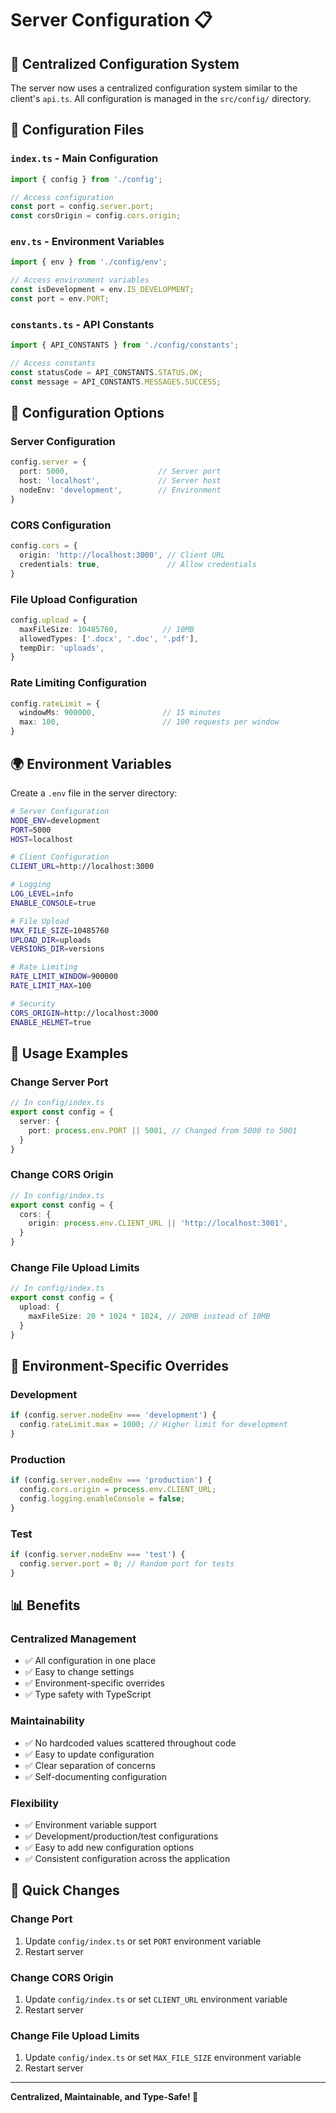 # Server Configuration 📋

## 🎯 Centralized Configuration System

The server now uses a centralized configuration system similar to the client's `api.ts`. All configuration is managed in the `src/config/` directory.

## 📁 Configuration Files

### **`index.ts` - Main Configuration**
```typescript
import { config } from './config';

// Access configuration
const port = config.server.port;
const corsOrigin = config.cors.origin;
```

### **`env.ts` - Environment Variables**
```typescript
import { env } from './config/env';

// Access environment variables
const isDevelopment = env.IS_DEVELOPMENT;
const port = env.PORT;
```

### **`constants.ts` - API Constants**
```typescript
import { API_CONSTANTS } from './config/constants';

// Access constants
const statusCode = API_CONSTANTS.STATUS.OK;
const message = API_CONSTANTS.MESSAGES.SUCCESS;
```

## 🔧 Configuration Options

### **Server Configuration**
```typescript
config.server = {
  port: 5000,                    // Server port
  host: 'localhost',             // Server host
  nodeEnv: 'development',        // Environment
}
```

### **CORS Configuration**
```typescript
config.cors = {
  origin: 'http://localhost:3000', // Client URL
  credentials: true,               // Allow credentials
}
```

### **File Upload Configuration**
```typescript
config.upload = {
  maxFileSize: 10485760,          // 10MB
  allowedTypes: ['.docx', '.doc', '.pdf'],
  tempDir: 'uploads',
}
```

### **Rate Limiting Configuration**
```typescript
config.rateLimit = {
  windowMs: 900000,               // 15 minutes
  max: 100,                       // 100 requests per window
}
```

## 🌍 Environment Variables

Create a `.env` file in the server directory:

```bash
# Server Configuration
NODE_ENV=development
PORT=5000
HOST=localhost

# Client Configuration
CLIENT_URL=http://localhost:3000

# Logging
LOG_LEVEL=info
ENABLE_CONSOLE=true

# File Upload
MAX_FILE_SIZE=10485760
UPLOAD_DIR=uploads
VERSIONS_DIR=versions

# Rate Limiting
RATE_LIMIT_WINDOW=900000
RATE_LIMIT_MAX=100

# Security
CORS_ORIGIN=http://localhost:3000
ENABLE_HELMET=true
```

## 🚀 Usage Examples

### **Change Server Port**
```typescript
// In config/index.ts
export const config = {
  server: {
    port: process.env.PORT || 5001, // Changed from 5000 to 5001
  }
}
```

### **Change CORS Origin**
```typescript
// In config/index.ts
export const config = {
  cors: {
    origin: process.env.CLIENT_URL || 'http://localhost:3001',
  }
}
```

### **Change File Upload Limits**
```typescript
// In config/index.ts
export const config = {
  upload: {
    maxFileSize: 20 * 1024 * 1024, // 20MB instead of 10MB
  }
}
```

## 🔄 Environment-Specific Overrides

### **Development**
```typescript
if (config.server.nodeEnv === 'development') {
  config.rateLimit.max = 1000; // Higher limit for development
}
```

### **Production**
```typescript
if (config.server.nodeEnv === 'production') {
  config.cors.origin = process.env.CLIENT_URL;
  config.logging.enableConsole = false;
}
```

### **Test**
```typescript
if (config.server.nodeEnv === 'test') {
  config.server.port = 0; // Random port for tests
}
```

## 📊 Benefits

### **Centralized Management**
- ✅ All configuration in one place
- ✅ Easy to change settings
- ✅ Environment-specific overrides
- ✅ Type safety with TypeScript

### **Maintainability**
- ✅ No hardcoded values scattered throughout code
- ✅ Easy to update configuration
- ✅ Clear separation of concerns
- ✅ Self-documenting configuration

### **Flexibility**
- ✅ Environment variable support
- ✅ Development/production/test configurations
- ✅ Easy to add new configuration options
- ✅ Consistent configuration across the application

## 🎯 Quick Changes

### **Change Port**
1. Update `config/index.ts` or set `PORT` environment variable
2. Restart server

### **Change CORS Origin**
1. Update `config/index.ts` or set `CLIENT_URL` environment variable
2. Restart server

### **Change File Upload Limits**
1. Update `config/index.ts` or set `MAX_FILE_SIZE` environment variable
2. Restart server

---

**Centralized, Maintainable, and Type-Safe! 🚀**

